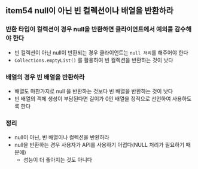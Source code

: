 ## item54 null이 아닌 빈 컬렉션이나 배열을 반환하라

### 반환 타입이 컬렉션이 경우 null을 반환하면 클라이언트에서 예외를 감수해야 한다
- 빈 컬렉션이 아닌 null이 반환되는 경우 클라이언트는 `null 처리`를 해주어야 한다
- `Collections.emptyList()` 를 활용하여 빈 컬렉션을 반환하는 것이 낫다

### 배열의 경우 빈 배열을 반환하라
- 배열도 마찬가지로 null 을 반환하는 것보다 빈 배열을 반환하는 것이 낫다
- 빈 배열의 객체 생성이 부담된다면 길이가 0인 배열을 정적으로 선언하여 사용하도록 한다


### 정리
- null이 아닌, 빈 배열이나 컬렉션을 반환하라
- null을 반환하는 경우 사용자가 API를 사용하기 어렵다(NULL 처리가 필요하기 때문에)
  - 성능이 더 좋아지는 것도 아니다 
